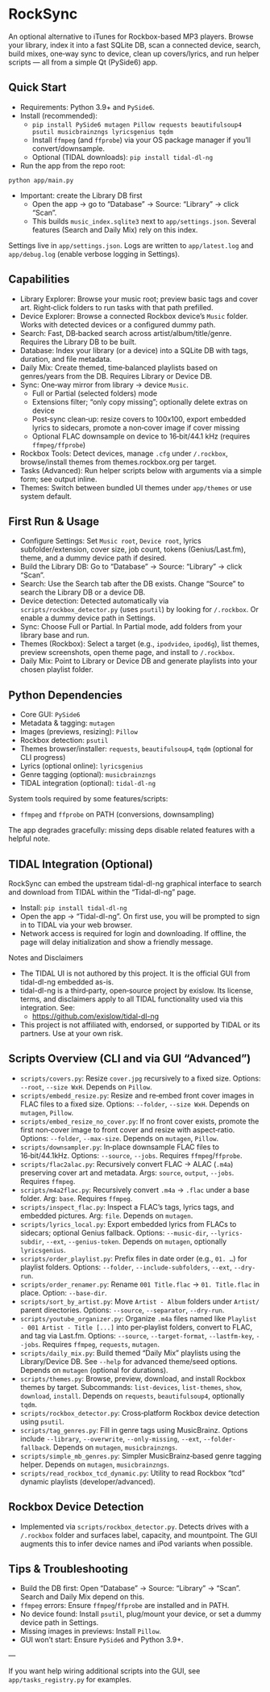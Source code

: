 # RockSync
An optional alternative to iTunes for Rockbox-based MP3 players. Browse your library, index it into a fast SQLite DB, scan a connected device, search, build mixes, one‑way sync to device, clean up covers/lyrics, and run helper scripts — all from a simple Qt (PySide6) app.

## Quick Start

- Requirements: Python 3.9+ and `PySide6`.
- Install (recommended):
  - `pip install PySide6 mutagen Pillow requests beautifulsoup4 psutil musicbrainzngs lyricsgenius tqdm`
  - Install `ffmpeg` (and `ffprobe`) via your OS package manager if you’ll convert/downsample.
  - Optional (TIDAL downloads): `pip install tidal-dl-ng`
- Run the app from the repo root:

```
python app/main.py
```

- Important: create the Library DB first
  - Open the app → go to “Database” → Source: “Library” → click “Scan”.
  - This builds `music_index.sqlite3` next to `app/settings.json`. Several features (Search and Daily Mix) rely on this index.

Settings live in `app/settings.json`. Logs are written to `app/latest.log` and `app/debug.log` (enable verbose logging in Settings).

## Capabilities

- Library Explorer: Browse your music root; preview basic tags and cover art. Right‑click folders to run tasks with that path prefilled.
- Device Explorer: Browse a connected Rockbox device’s `Music` folder. Works with detected devices or a configured dummy path.
- Search: Fast, DB‑backed search across artist/album/title/genre. Requires the Library DB to be built.
- Database: Index your library (or a device) into a SQLite DB with tags, duration, and file metadata.
- Daily Mix: Create themed, time‑balanced playlists based on genres/years from the DB. Requires Library or Device DB.
- Sync: One‑way mirror from library → device `Music`.
  - Full or Partial (selected folders) mode
  - Extensions filter; “only copy missing”; optionally delete extras on device
  - Post‑sync clean‑up: resize covers to 100x100, export embedded lyrics to sidecars, promote a non‑cover image if cover missing
  - Optional FLAC downsample on device to 16‑bit/44.1 kHz (requires `ffmpeg/ffprobe`)
- Rockbox Tools: Detect devices, manage `.cfg` under `/.rockbox`, browse/install themes from themes.rockbox.org per target.
- Tasks (Advanced): Run helper scripts below with arguments via a simple form; see output inline.
- Themes: Switch between bundled UI themes under `app/themes` or use system default.

## First Run & Usage

- Configure Settings: Set `Music root`, `Device root`, lyrics subfolder/extension, cover size, job count, tokens (Genius/Last.fm), theme, and a dummy device path if desired.
- Build the Library DB: Go to “Database” → Source: “Library” → click “Scan”.
- Search: Use the Search tab after the DB exists. Change “Source” to search the Library DB or a device DB.
- Device detection: Detected automatically via `scripts/rockbox_detector.py` (uses `psutil`) by looking for `/.rockbox`. Or enable a dummy device path in Settings.
- Sync: Choose Full or Partial. In Partial mode, add folders from your library base and run.
- Themes (Rockbox): Select a target (e.g., `ipodvideo`, `ipod6g`), list themes, preview screenshots, open theme page, and install to `/.rockbox`.
- Daily Mix: Point to Library or Device DB and generate playlists into your chosen playlist folder.

## Python Dependencies

- Core GUI: `PySide6`
- Metadata & tagging: `mutagen`
- Images (previews, resizing): `Pillow`
- Rockbox detection: `psutil`
- Themes browser/installer: `requests`, `beautifulsoup4`, `tqdm` (optional for CLI progress)
- Lyrics (optional online): `lyricsgenius`
- Genre tagging (optional): `musicbrainzngs`
- TIDAL integration (optional): `tidal-dl-ng`

System tools required by some features/scripts:
- `ffmpeg` and `ffprobe` on PATH (conversions, downsampling)

The app degrades gracefully: missing deps disable related features with a helpful note.

## TIDAL Integration (Optional)

RockSync can embed the upstream tidal-dl-ng graphical interface to search and download from TIDAL within the “Tidal-dl-ng” page.

- Install: `pip install tidal-dl-ng`
- Open the app → “Tidal-dl-ng”. On first use, you will be prompted to sign in to TIDAL via your web browser.
- Network access is required for login and downloading. If offline, the page will delay initialization and show a friendly message.

Notes and Disclaimers
- The TIDAL UI is not authored by this project. It is the official GUI from tidal-dl-ng embedded as-is.
- tidal-dl-ng is a third‑party, open‑source project by exislow. Its license, terms, and disclaimers apply to all TIDAL functionality used via this integration. See:
  - https://github.com/exislow/tidal-dl-ng
- This project is not affiliated with, endorsed, or supported by TIDAL or its partners. Use at your own risk.

## Scripts Overview (CLI and via GUI “Advanced”)

- `scripts/covers.py`: Resize `cover.jpg` recursively to a fixed size. Options: `--root`, `--size WxH`. Depends on `Pillow`.
- `scripts/embedd_resize.py`: Resize and re‑embed front cover images in FLAC files to a fixed size. Options: `--folder`, `--size WxH`. Depends on `mutagen`, `Pillow`.
- `scripts/embed_resize_no_cover.py`: If no front cover exists, promote the first non‑cover image to front cover and resize with aspect‑ratio. Options: `--folder`, `--max-size`. Depends on `mutagen`, `Pillow`.
- `scripts/downsampler.py`: In‑place downsample FLAC files to 16‑bit/44.1kHz. Options: `--source`, `--jobs`. Requires `ffmpeg`/`ffprobe`.
- `scripts/flac2alac.py`: Recursively convert FLAC → ALAC (`.m4a`) preserving cover art and metadata. Args: `source`, `output`, `--jobs`. Requires `ffmpeg`.
- `scripts/m4a2flac.py`: Recursively convert `.m4a` → `.flac` under a base folder. Arg: `base`. Requires `ffmpeg`.
- `scripts/inspect_flac.py`: Inspect a FLAC’s tags, lyrics tags, and embedded pictures. Arg: `file`. Depends on `mutagen`.
- `scripts/lyrics_local.py`: Export embedded lyrics from FLACs to sidecars; optional Genius fallback. Options: `--music-dir`, `--lyrics-subdir`, `--ext`, `--genius-token`. Depends on `mutagen`, optionally `lyricsgenius`.
- `scripts/order_playlist.py`: Prefix files in date order (e.g., `01. …`) for playlist folders. Options: `--folder`, `--include-subfolders`, `--ext`, `--dry-run`.
- `scripts/order_renamer.py`: Rename `001 Title.flac` → `01. Title.flac` in place. Option: `--base-dir`.
- `scripts/sort_by_artist.py`: Move `Artist - Album` folders under `Artist/` parent directories. Options: `--source`, `--separator`, `--dry-run`.
- `scripts/youtube_organizer.py`: Organize `.m4a` files named like `Playlist - 001 Artist - Title [...]` into per‑playlist folders, convert to FLAC, and tag via Last.fm. Options: `--source`, `--target-format`, `--lastfm-key`, `--jobs`. Requires `ffmpeg`, `requests`, `mutagen`.
- `scripts/daily_mix.py`: Build themed “Daily Mix” playlists using the Library/Device DB. See `--help` for advanced theme/seed options. Depends on `mutagen` (optional for durations).
- `scripts/themes.py`: Browse, preview, download, and install Rockbox themes by target. Subcommands: `list-devices`, `list-themes`, `show`, `download`, `install`. Depends on `requests`, `beautifulsoup4`, optionally `tqdm`.
- `scripts/rockbox_detector.py`: Cross‑platform Rockbox device detection using `psutil`.
- `scripts/tag_genres.py`: Fill in genre tags using MusicBrainz. Options include `--library`, `--overwrite`, `--only-missing`, `--ext`, `--folder-fallback`. Depends on `mutagen`, `musicbrainzngs`.
- `scripts/simple_mb_genres.py`: Simpler MusicBrainz‑based genre tagging helper. Depends on `mutagen`, `musicbrainzngs`.
- `scripts/read_rockbox_tcd_dynamic.py`: Utility to read Rockbox “tcd” dynamic playlists (developer/advanced).

## Rockbox Device Detection

- Implemented via `scripts/rockbox_detector.py`. Detects drives with a `/.rockbox` folder and surfaces label, capacity, and mountpoint. The GUI augments this to infer device names and iPod variants when possible.

## Tips & Troubleshooting

- Build the DB first: Open “Database” → Source: “Library” → “Scan”. Search and Daily Mix depend on this.
- `ffmpeg` errors: Ensure `ffmpeg`/`ffprobe` are installed and in PATH.
- No device found: Install `psutil`, plug/mount your device, or set a dummy device path in Settings.
- Missing images in previews: Install `Pillow`.
- GUI won’t start: Ensure `PySide6` and Python 3.9+.

—

If you want help wiring additional scripts into the GUI, see `app/tasks_registry.py` for examples.
